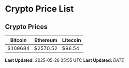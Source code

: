 # Crypto Price List

## Crypto Prices
| Bitcoin | Ethereum | Litecoin |
| ------- | -------- | -------- |
| $109684 | $2570.52 | $96.54 |
**Last Updated:** 2025-05-26 05:55 UTC
**Last Updated:** $DATE$

